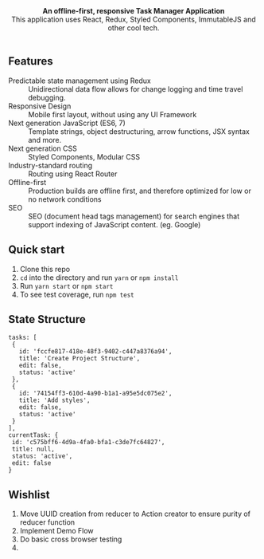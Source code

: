 
<div align="center"><strong>An offline-first, responsive Task Manager Application</strong></div>
<div align="center">This application uses React, Redux, Styled Components, ImmutableJS and other cool tech. </div>

<br />

## Features

<dl>
  <dt>Predictable state management using Redux</dt>
  <dd>Unidirectional data flow allows for change logging and time travel debugging.</dd>

  <dt>Responsive Design</dt>
  <dd>Mobile first layout, without using any UI Framework</dd>

  <dt>Next generation JavaScript (ES6, 7)</dt>
  <dd>Template strings, object destructuring, arrow functions, JSX syntax and more.</dd>

  <dt>Next generation CSS</dt>
  <dd>Styled Components, Modular CSS</dd>

  <dt>Industry-standard routing</dt>
  <dd>Routing using React Router</dd>


  <dt>Offline-first</dt>
  <dd>Production builds are offline first, and therefore optimized for low or no network conditions</dd>

  <dt>SEO</dt>
  <dd>SEO (document head tags management) for search engines that support indexing of JavaScript content. (eg. Google)</dd>
</dl>

## Quick start

1. Clone this repo
2. `cd` into the directory and run `yarn` or `npm install`
3. Run `yarn start` or `npm start`
4. To see test coverage, run `npm test`

## State Structure

 ```
tasks: [
  {
    id: 'fccfe817-418e-48f3-9402-c447a8376a94',
    title: 'Create Project Structure',
    edit: false,
    status: 'active'
  },
  {
    id: '74154ff3-610d-4a90-b1a1-a95e5dc075e2',
    title: 'Add styles',
    edit: false,
    status: 'active'
  }
],
currentTask: {
  id: 'c575bff6-4d9a-4fa0-bfa1-c3de7fc64827',
  title: null,
  status: 'active',
  edit: false
}
```


## Wishlist

1. Move UUID creation from reducer to Action creator to ensure purity of reducer function
2. Implement Demo Flow
3. Do basic cross browser testing
4. 
